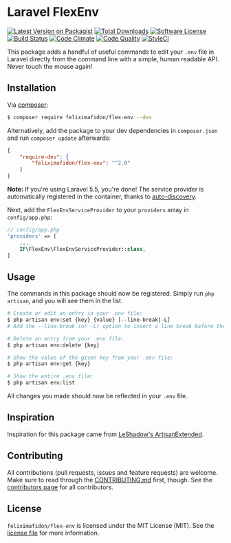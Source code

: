# Laravel FlexEnv

[![Latest Version on Packagist][ico-version]][link-packagist]
[![Total Downloads][ico-downloads]][link-downloads]
[![Software License][ico-license]](LICENSE.md)
[![Build Status][ico-travis]][link-travis]
[![Code Climate][ico-codeclimate]][link-codeclimate]
[![Code Quality][ico-quality]][link-quality]
[![StyleCI][ico-styleci]][link-styleci]

This package adds a handful of useful commands to edit your `.env` file in Laravel
directly from the command line with a simple, human readable API. Never touch the
mouse again!

## Installation
Via [composer](http://getcomposer.org):

```bash
$ composer require feliximafidon/flex-env --dev
```

Alternatively, add the package to your dev dependencies in `composer.json` and run
`composer update` afterwards:

```json
{
    "require-dev": {
        "feliximafidon/flex-env": "^2.0"
    }
}
```


**Note:** If you're using Laravel 5.5, you're done! The service provider is automatically registered in the container,
thanks to [auto-discovery](https://medium.com/@taylorotwell/package-auto-discovery-in-laravel-5-5-ea9e3ab20518).

Next, add the `FlexEnvServiceProvider` to your `providers` array in `config/app.php`:

```php
// config/app.php
'providers' => [
    ...
    IF\FlexEnv\FlexEnvServiceProvider::class,
]
```

## Usage
The commands in this package should now be registered. Simply run `php artisan`,
and you will see them in the list.

```bash
# Create or edit an entry in your .env file:
$ php artisan env:set {key} {value} [--line-break|-L]
# Add the --line-break (or -L) option to insert a line break before the entry.
```

```bash
# Delete an entry from your .env file:
$ php artisan env:delete {key}
```

```bash
# Show the value of the given key from your .env file:
$ php artisan env:get {key}
```

```bash
# Show the entire .env file:
$ php artisan env:list
```

All changes you made should now be reflected in your `.env` file.

## Inspiration
Inspiration for this package came from [LeShadow's ArtisanExtended](https://github.com/LeShadow/ArtisanExtended).

## Contributing
All contributions (pull requests, issues and feature requests) are
welcome. Make sure to read through the [CONTRIBUTING.md](CONTRIBUTING.md) first,
though. See the [contributors page](../../graphs/contributors) for all contributors.

## License
`feliximafidon/flex-env` is licensed under the MIT License (MIT). See the [license file](LICENSE.md)
for more information.

[ico-version]: https://img.shields.io/packagist/v/sven/flex-env.svg?style=flat-square
[ico-license]: https://img.shields.io/badge/license-MIT-green.svg?style=flat-square
[ico-downloads]: https://img.shields.io/packagist/dt/sven/flex-env.svg?style=flat-square
[ico-travis]: https://img.shields.io/travis/svenluijten/flex-env.svg?style=flat-square
[ico-codeclimate]: https://img.shields.io/codeclimate/github/svenluijten/flex-env.svg?style=flat-square
[ico-quality]: https://img.shields.io/scrutinizer/g/svenluijten/flex-env.svg?style=flat-square
[ico-styleci]: https://styleci.io/repos/49644781/shield

[link-packagist]: https://packagist.org/packages/sven/flex-env
[link-downloads]: https://packagist.org/packages/sven/flex-env
[link-travis]: https://travis-ci.org/svenluijten/flex-env
[link-codeclimate]: https://codeclimate.com/github/svenluijten/flex-env
[link-quality]: https://scrutinizer-ci.com/g/svenluijten/flex-env/?branch=master
[link-styleci]: https://styleci.io/repos/49644781
